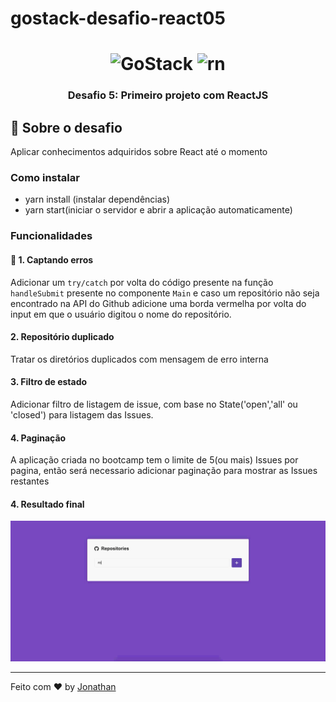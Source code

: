 # gostack-desafio-react05

<h1 align="center">
    <img alt="GoStack" src="https://rocketseat-cdn.s3-sa-east-1.amazonaws.com/bootcamp-header.png" width="200px" />
      <img alt="rn" src="https://miro.medium.com/max/1200/1*KANHihva9OdXx2-V5EDn3g.png" width="200px"/>
</h1>

<h3 align="center">
  Desafio 5: Primeiro projeto com ReactJS
</h3>

## :rocket: Sobre o desafio

Aplicar conhecimentos adquiridos sobre React até o momento

### Como instalar
- yarn install (instalar dependências)
- yarn start(iniciar o servidor e abrir a aplicação automaticamente)

### Funcionalidades

#### :rocket: 1. Captando erros

Adicionar um `try/catch` por volta do código presente na função `handleSubmit` presente no componente `Main` e caso um repositório não seja encontrado na API do Github adicione uma borda vermelha por volta do input em que o usuário digitou o nome do repositório.

#### 2. Repositório duplicado

Tratar os diretórios duplicados com mensagem de erro interna

#### 3. Filtro de estado

Adicionar filtro de listagem de issue, com base no State('open','all' ou 'closed') para listagem das Issues.

#### 4. Paginação

A aplicação criada no bootcamp tem o limite de 5(ou mais) Issues por pagina, então será necessario adicionar paginação para mostrar as Issues restantes

#### 4. Resultado final

![Alt Text](src/assets/repository.gif)

---

Feito com ♥ by [Jonathan](https://www.linkedin.com/in/jonathan-barros-franco)
